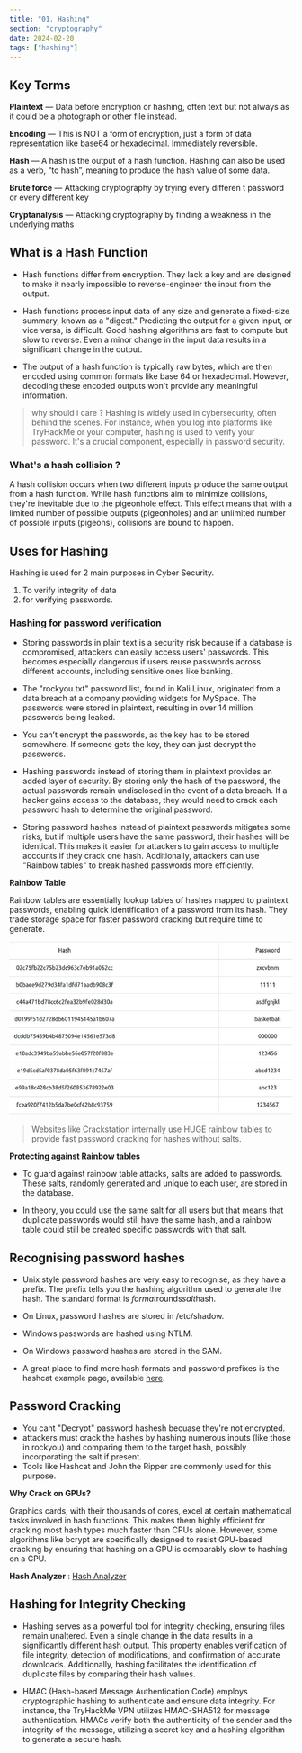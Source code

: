 ```yaml
---
title: "01. Hashing"
section: "cryptography"
date: 2024-02-20
tags: ["hashing"]
---
```


## Key Terms

**Plaintext** — Data before encryption or hashing, often text but not always as it could be a photograph or other file instead.

**Encoding** — This is NOT a form of encryption, just a form of data representation like base64 or hexadecimal. Immediately reversible.

**Hash** — A hash is the output of a hash function. Hashing can also be used as a verb, “to hash”, meaning to produce the hash value of some data.

**Brute force** — Attacking cryptography by trying every differen
t password or every different key

**Cryptanalysis** — Attacking cryptography by finding a weakness in the underlying maths

## What is a Hash Function

- Hash functions differ from encryption. They lack a key and are designed to make it nearly impossible to reverse-engineer the input from the output.

- Hash functions process input data of any size and generate a fixed-size summary, known as a "digest." Predicting the output for a given input, or vice versa, is difficult. Good hashing algorithms are fast to compute but slow to reverse. Even a minor change in the input data results in a significant change in the output.

- The output of a hash function is typically raw bytes, which are then encoded using common formats like base 64 or hexadecimal. However, decoding these encoded outputs won't provide any meaningful information.

> why should i care ?
Hashing is widely used in cybersecurity, often behind the scenes. For instance, when you log into platforms like TryHackMe or your computer, hashing is used to verify your password. It's a crucial component, especially in password security.

### What's a hash collision ?

A hash collision occurs when two different inputs produce the same output from a hash function. While hash functions aim to minimize collisions, they're inevitable due to the pigeonhole effect. This effect means that with a limited number of possible outputs (pigeonholes) and an unlimited number of possible inputs (pigeons), collisions are bound to happen.

## Uses for Hashing
Hashing is used for 2 main purposes in Cyber Security. 

1. To verify integrity of data
2. for verifying passwords.

### Hashing for password verification

- Storing passwords in plain text is a security risk because if a database is compromised, attackers can easily access users' passwords. This becomes especially dangerous if users reuse passwords across different accounts, including sensitive ones like banking.

- The "rockyou.txt" password list, found in Kali Linux, originated from a data breach at a company providing widgets for MySpace. The passwords were stored in plaintext, resulting in over 14 million passwords being leaked.

- You can’t encrypt the passwords, as the key has to be stored somewhere. If someone gets the key, they can just decrypt the passwords.

- Hashing passwords instead of storing them in plaintext provides an added layer of security. By storing only the hash of the password, the actual passwords remain undisclosed in the event of a data breach. If a hacker gains access to the database, they would need to crack each password hash to determine the original password.

- Storing password hashes instead of plaintext passwords mitigates some risks, but if multiple users have the same password, their hashes will be identical. This makes it easier for attackers to gain access to multiple accounts if they crack one hash. Additionally, attackers can use "Rainbow tables" to break hashed passwords more efficiently.

**Rainbow Table** 

Rainbow tables are essentially lookup tables of hashes mapped to plaintext passwords, enabling quick identification of a password from its hash. They trade storage space for faster password cracking but require time to generate.

![cg1_1](media/cg1_1.png)

> Websites like Crackstation internally use HUGE rainbow tables to provide fast password cracking for hashes without salts. 

**Protecting against Rainbow tables** 

- To guard against rainbow table attacks, salts are added to passwords. These salts, randomly generated and unique to each user, are stored in the database.

- In theory, you could use the same salt for all users but that means that duplicate passwords would still have the same hash, and a rainbow table could still be created specific passwords with that salt.
## Recognising password hashes
- Unix style password hashes are very easy to recognise, as they have a prefix. The prefix tells you the hashing algorithm used to generate the hash. The standard format is $format$rounds$salt$hash.

- On Linux, password hashes are stored in /etc/shadow.

- Windows passwords are hashed using NTLM.

- On Windows password hashes are stored in the SAM.

- A great place to find more hash formats and password prefixes is the hashcat example page, available [here](https://hashcat.net/wiki/doku.php?id=example_hashes).

## Password Cracking

- You cant "Decrypt" password hashesh becuase they're not encrypted. 
- attackers must crack the hashes by hashing numerous inputs (like those in rockyou) and comparing them to the target hash, possibly incorporating the salt if present. 
- Tools like Hashcat and John the Ripper are commonly used for this purpose.

**Why Crack on GPUs?** 

Graphics cards, with their thousands of cores, excel at certain mathematical tasks involved in hash functions. This makes them highly efficient for cracking most hash types much faster than CPUs alone. However, some algorithms like bcrypt are specifically designed to resist GPU-based cracking by ensuring that hashing on a GPU is comparably slow to hashing on a CPU.

**Hash Analyzer**  : [Hash Analyzer](https://www.tunnelsup.com/hash-analyzer/)

## Hashing for Integrity Checking

- Hashing serves as a powerful tool for integrity checking, ensuring files remain unaltered. Even a single change in the data results in a significantly different hash output. This property enables verification of file integrity, detection of modifications, and confirmation of accurate downloads. Additionally, hashing facilitates the identification of duplicate files by comparing their hash values.

- HMAC (Hash-based Message Authentication Code) employs cryptographic hashing to authenticate and ensure data integrity. For instance, the TryHackMe VPN utilizes HMAC-SHA512 for message authentication. HMACs verify both the authenticity of the sender and the integrity of the message, utilizing a secret key and a hashing algorithm to generate a secure hash.

